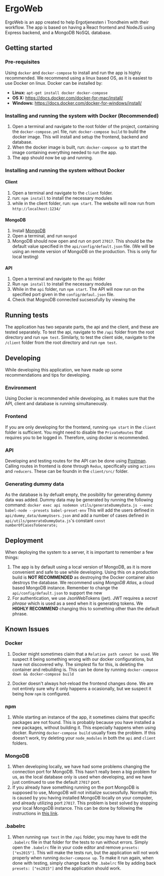 # ErgoWeb
ErgoWeb is an app created to help Ergotjenesten i Trondheim with their workflow. The app is based on having a React frontend and 
NodeJS using Express backend, and a MongoDB NoSQL database.

## Getting started
### Pre-requisites
Using `docker` and `docker-compose` to install and run the app is highly recommended. We recommend using a linux based OS, as it is easiest to use Docker on linux. Docker can be installed by:

- **Linux:** `apt-get install docker docker-compose`
- **OS X:** https://docs.docker.com/docker-for-mac/install/
- **Windows:** https://docs.docker.com/docker-for-windows/install/

### Installing and running the system with Docker (Recommended)
1. Open a terminal and navigate to the root folder of the project, containing the `docker-compose.yml` file, run: 
`docker-compose build` to 
build the docker 
image. This 
will install and setup the frontend, backend and database.
2. When the docker image is built, run: `docker-compose up` to start the image containing everything needed to run the app.
3. The app should now be up and running.


### Installing and running the system without Docker
#### Client
1. Open a terminal and navigate to the `client` folder.
2. run: `npm install` to install the necessary modules
3. while in the client folder, run: `npm start`. The website will now run from `http://localhost:1234/`

#### MongoDB
1. Install [MongoDB](https://docs.mongodb.com/v3.2/administration/install-community/)
2. Open a terminal, and run `mongod`
3. MongoDB should now open and run on port `27017`. This should be the default value specified in the `api/config/default.json` file. (We will be using an remote version of MongoDB on the production. This is only for local testing)

#### API 
1. Open a terminal and navigate to the `api` folder
2. Run `npm install` to install the necessary modules
3. While in the `api` folder, run `npm start`. The API will now run on the specified port given in the `config/defaul.json` file.
4. Check that MognoDB connected sucsessfully by viewing the 


## Running tests
The application has two separate parts, the api and the client, and these are tested separately. To test the api, navigate to the `/api` folder from the root directory and run `npm test`. Similarly, to test the client side, navigate to the `/client` folder from the root directory and run `npm test`. 

## Developing
While developing this application, we have made up some recommendations and tips for developing.

### Environment
Using Docker is recommended while developing, as it makes sure that the API, client and database is running simultaneously. 

### Frontend
If you are only developing for the frontend, running `npm start` in the `client` folder is sufficient. You might need to disable the `PrivateRoutes` that requires you to be logged in. Therefore, using docker is recommended.

### API
Developing and testing routes for the API can be done using [Postman](https://www.getpostman.com/). Calling routes in frontend is done through `Redux`, specifically using `actions` and `reducers`. These can be foundn in the `client/src/` folder.

### Generating dummy data
As the database is by defualt empty, the posibility for generating dummy data was added. Dummy data may be generated by running the following command:
`docker exec api nodemon utils/generateDummyData.js --exec babel-node --presets babel-preset-env`
This will add the users defined in `api/dummy_data/dummyUsers.json` and add a number of cases defined in `api/utils/generateDummyData.js`'s constant `const numberOfCasesToGenerate;`

## Deployment
When deploying the system to a server, it is important to remember a few things:

1. The app is by default using a local version of MongoDB, as it is more convenient and safe to use while developing. Using this on a production build is **NOT RECOMMENDED** as destroying the Docker container also destroys the database. We recommend using *MongoDB Atlas*, a cloud based MongoDB instance. Remember to change the `api/config/default.json` to support the new 
2. For authentication, we use JsonWebTokens (jwt). JWT requires a *secret phrase* which is used as a seed when it is generating tokens. We **HIGHLY RECOMMEND** changing this to something other than the default phrase.

## Known Issues
### Docker
1. Docker might sometimes claim that a `Relative path cannot be used`. We suspect it being something wrong with our docker configurations, but have not discovered why. The simplest fix for this, is deleting the container and rebuilding is. This can be done by running `docker-compose down && docker-compose build`

2. Docker doesn't always hot-reload the frontend changes done. We are not entirely sure why it only happens a ocasionally, but we suspect it being how `npm` is configured.

### npm
1. While starting an instance of the app, it sometimes claims that specific packages are not found. This is probably because you have installed a new packages, without building it. This especially happens when using docker. Running `docker-compose build` usually fixes the problem. If this doesn't work, try deleting your `node_modules` in both the `api` and `client` folders.

### MongoDB
1. When developing locally, we have had some problems changing the connection port for MongoDB. This hasn't really been a big problem for us, as the local database only is used when developing, and we have just continued to use the default `27017` port.
2. If you already have something running on the port MongoDB is supposed to use, MongoDB will not initialize sucsessfully. Normally this is caused by you having installed MongoDB locally on your computer, and already utilizing port `27017`. This problem is best solved by stopping your local MongoDB instance. This can be done by following the instructions in [this link](https://stackoverflow.com/questions/11774887/how-to-stop-mongo-db-in-one-command/11777141).

### .babelrc
1. When running `npm test` in the `/api` folder, you may have to edit the `.babelrc` file in that folder for the tests to run without errors. Simply open the `.babelrc` file in your code editor and remove `presets: ["es2015"]`. This will make the tests run, but the application will not work properly when running `docker-compose up`. To make it run again, when done with testing, simply change back the `.babelrc` file by adding back `presets: ["es2015"]` and the application should work. 
